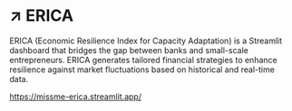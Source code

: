 # ↗️ ERICA

ERICA (Economic Resilience Index for Capacity Adaptation) is a Streamlit dashboard that bridges the gap between banks and small-scale entrepreneurs. ERICA generates tailored financial strategies to enhance resilience against market fluctuations based on historical and real-time data.

https://missme-erica.streamlit.app/
